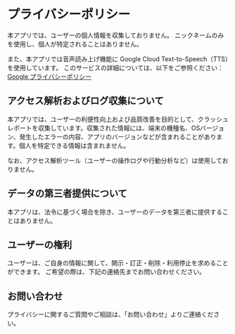 # プライバシーポリシー

本アプリでは、ユーザーの個人情報を収集しておりません。 
ニックネームのみを使用し、個人が特定されることはありません。

また、本アプリでは音声読み上げ機能に Google Cloud Text-to-Speech（TTS）を使用しています。 
このサービスの詳細については、以下をご参照ください：
[Google プライバシーポリシー](https://policies.google.com/privacy?hl=ja)

## アクセス解析およびログ収集について

本アプリでは、ユーザーの利便性向上および品質改善を目的として、クラッシュレポートを収集しています。収集された情報には、端末の機種名、OSバージョン、発生したエラーの内容、アプリのバージョンなどが含まれることがあります。個人を特定できる情報は含まれません。

なお、アクセス解析ツール（ユーザーの操作ログや行動分析など）は使用しておりません。

## データの第三者提供について

本アプリは、法令に基づく場合を除き、ユーザーのデータを第三者に提供することはありません。

## ユーザーの権利

ユーザーは、ご自身の情報に関して、開示・訂正・削除・利用停止を求めることができます。 
ご希望の際は、下記の連絡先までお問い合わせください。

## お問い合わせ

プライバシーに関するご質問やご相談は、「お問い合わせ」よりご連絡ください。

